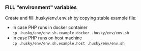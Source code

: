 ### FILL "environment" variables
Create and fill .husky/env/.env.sh by copying stable example file:
* In case PHP runs in docker container <br />
  ``` cp .husky/env/env.sh.example.docker .husky/env/env.sh ```
* In case PHP runs on host machine <br />
  ``` cp .husky/env/env.sh.example.host .husky/env/env.sh ```